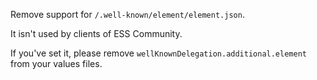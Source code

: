 Remove support for `/.well-known/element/element.json`.

It isn't used by clients of ESS Community.

If you've set it, please remove `wellKnownDelegation.additional.element` from your values files.
